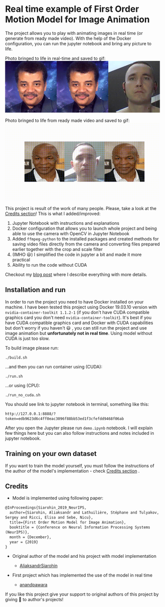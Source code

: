# Real time example of First Order Motion Model for Image Animation
The project allows you to play with animating images in real time (or generate from ready made video). With the help of the Docker configuration, 
you can run the jupyter notebook and bring any picture to life.

Photo bringed to life in real-time and saved to gif: 
![Test1](git-assets/test.gif)

Photo bringed to life from ready made video and saved to gif: 
![Test1](git-assets/test2.gif)

This project is result of the work of many people. Please, take a look at the [Credits section](#credits)!
This is what I added/improved:
1. Jupyter Notebook with instructions and explanations
2. Docker configuration that allows you to launch whole project and being able to use the camera with OpenCV in Jupyter Notebook
3. Added `ffmpeg-python` to the installed packages and created methods for saving video files directly from the camera and converting files prepared earlier together with the crop and scale filter
4. (IMHO :smiley:) I simplified the code in jupyter a bit and made it more practical
5. Ability to run the code without CUDA

Checkout my [blog post](http://code-addict.pl/real-time-image-animation/) where I describe everything with more details.

## Installation and run
In order to run the project you need to have Docker installed on your machine. I have been tested this project using Docker 19.03.10 version with `nvidia-container-toolkit 1.1.2-1` (if you don't have CUDA compatible graphics card you don't need `nvidia-container-toolkit`). 
It's best if you have CUDA compatible graphics card and Docker with CUDA capabilities but don't worry if you haven't :smiley: , you can still run the project and use image animation but **unfortunately not in real time**. Using model without CUDA is just too slow.

To build image please run:
```
./build.sh
```
...and then you can run container using (CUDA):
```
./run.sh
```
...or using (CPU):
```
./run_no_cuda.sh
```
You should see link to jupyter notebook in terminal, something like this:
```
http://127.0.0.1:8888/?token=edb9623d6c4ff0eac3096f88bb53ed1f3cfefdd9468f06ab
```
After you open the Jupyter please run `demo.ipynb` notebook. I will explain few things here but you can also follow instructions and notes included in jupyter notebook.

## Training on your own dataset
If you want to train the model yourself, you must follow the instructions of the author of the model's implementation - check [Credits section](#credits) .

## Credits
- Model is implemented using following paper:

```
@InProceedings{Siarohin_2019_NeurIPS,
  author={Siarohin, Aliaksandr and Lathuilière, Stéphane and Tulyakov, Sergey and Ricci, Elisa and Sebe, Nicu},
  title={First Order Motion Model for Image Animation},
  booktitle = {Conference on Neural Information Processing Systems (NeurIPS)},
  month = {December},
  year = {2019}
}
```

- Original author of the model and his project with model implementation 
    * [AliaksandrSiarohin](https://github.com/AliaksandrSiarohin/first-order-model)


- First project which has implemented the use of the model in real time
    * [anandpawara](https://github.com/anandpawara/Real_Time_Image_Animation)

If you like this project give your support to original authors of this project by giving :star2: to author's projects!


